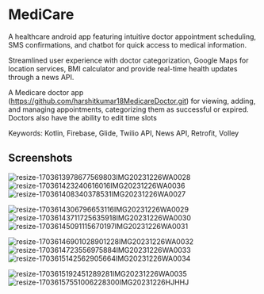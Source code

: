 
# MediCare

A healthcare android app featuring intuitive doctor appointment scheduling, SMS confirmations, and chatbot for
quick access to medical information.

Streamlined user experience with doctor categorization, Google Maps for location services, BMI calculator and provide
real-time health updates through a news API.

A Medicare doctor app
(https://github.com/harshitkumar18MedicareDoctor.git)  for viewing, adding, and managing appointments, categorizing them as successful or expired.
Doctors also have the ability to edit time slots

Keywords: Kotlin, Firebase, Glide, Twilio API, News API, Retrofit, Volley




## Screenshots
![resize-1703613978677569803IMG20231226WA0028](https://github.com/harshitkumar18/Medicare/assets/136173522/b81bd450-0938-4afa-87d0-7f7238aab3f6)                            ![resize-170361423240616016IMG20231226WA0036](https://github.com/harshitkumar18/Medicare/assets/136173522/d1506ef0-1dcb-4599-bbf8-64f071477cc5)   ![resize-170361408340378531IMG20231226WA0027](https://github.com/harshitkumar18/Medicare/assets/136173522/266f55fb-7bbb-447e-ae39-4ccb71c166fb)    


![resize-1703614306796653116IMG20231226WA0029](https://github.com/harshitkumar18/Medicare/assets/136173522/21b68036-8ee2-4112-92d3-7999c82154a5) ![resize-17036143711725635918IMG20231226WA0030](https://github.com/harshitkumar18/Medicare/assets/136173522/429230db-9161-4db7-848a-5011d1a791cf)    ![resize-17036145091115670197IMG20231226WA0031](https://github.com/harshitkumar18/Medicare/assets/136173522/8a411cfb-55f3-400a-8cbe-622317bd6d74)

![resize-17036146901028901228IMG20231226WA0032](https://github.com/harshitkumar18/Medicare/assets/136173522/2bb0c5d4-d160-4ece-af76-6c5eaf2e0f3c)   ![resize-1703614723556975884IMG20231226WA0033](https://github.com/harshitkumar18/Medicare/assets/136173522/3bb2f47c-83e3-409b-8416-6f270c026111)   ![resize-1703615142562905664IMG20231226WA0034](https://github.com/harshitkumar18/Medicare/assets/136173522/4eacf48c-0d5a-4394-ab6c-8d8d932dde5a)

![resize-1703615192451289281IMG20231226WA0035](https://github.com/harshitkumar18/Medicare/assets/136173522/fb1d76c1-14c0-4356-a52d-e0274b788bf5)    ![resize-17036157551006228300IMG20231226HJHHJ](https://github.com/harshitkumar18/Medicare/assets/136173522/03a13512-5332-4157-be76-2d6d0f712f59)



